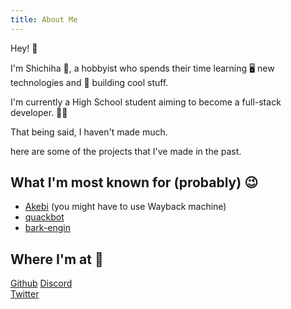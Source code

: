 ```yaml
---
title: About Me
---
```


Hey! 👋

I'm Shichiha 🐝, a hobbyist who spends their time learning 🖥️ new technologies and 🎈 building cool stuff. 

I'm currently a High School student aiming to become a full-stack developer. 🧑‍💻

That being said, I haven't made much.

here are some of the projects that I've made in the past.

## What I'm most known for (probably) 😉
- [Akebi](https://github.com/Akebi-Group/Akebi-GC) (you might have to use Wayback machine)
- [quackbot](https://github.com/Shichiha/quackbot)
- [bark-engin](https://github.com/Shichiha/bark-engin)

## Where I'm at 👀
[Github](https://github.com/Shichiha) 
[Discord](https://discord.com/users/703461363573456928)  
[Twitter](https://twitter.com/00sh_chiha)  

